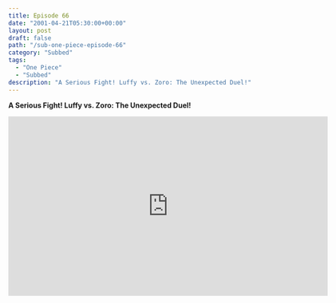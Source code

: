 ```yaml
---
title: Episode 66
date: "2001-04-21T05:30:00+00:00"
layout: post
draft: false
path: "/sub-one-piece-episode-66"
category: "Subbed"
tags:
  - "One Piece"
  - "Subbed"
description: "A Serious Fight! Luffy vs. Zoro: The Unexpected Duel!"
---
```


**A Serious Fight! Luffy vs. Zoro: The Unexpected Duel!**

<iframe width="640" height="360" src="https://www.rapidvideo.com/e/FX3C0SFKLI" frameborder="0" marginwidth=0 marginheight=0 scrolling=no allowfullscreen></iframe>

